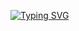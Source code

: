 [![Typing SVG](https://readme-typing-svg.herokuapp.com?color=%23FF79C6&size=30&width=560&lines=Hello+%F0%9F%91%8B;I'm+Amirreza+Naziri;I'm+a+Computer+Science+Student+;My+main+focus+is+Data+Sience+and+Machine+Learning;Welcome+to+my+Github+profile)](https://git.io/typing-svg)




 <!--
---

<!--
<div align="center">
 
  <img src="https://github-readme-stats.vercel.app/api?username=Amir79Naziri&show_icons=true&theme=dracula" alt="Amirreza Naziri's GitHub stats" /><br />
  <img src="https://github-readme-stats.vercel.app/api/top-langs/?username=Amir79Naziri&theme=dracula&hide=html" alt="Amirreza Naziri's GitHub stats" /><br />
</div>

<!--   <img height="180em" src="https://github-readme-stats.vercel.app/api?username=amir79naziri&show_icons=true&theme=dracula&include_all_commits=true&count_private=true"/>
  <img height="180em" src="https://github-readme-stats.vercel.app/api/top-langs/?username=Amir79Naziri&layout=compact&langs_count=7&theme=dracula"/> -->
<!--   <img height="295em"  src="https://activity-graph.herokuapp.com/graph?username=Amir79Naziri&theme=dracula"/>
  </a></div> -->
